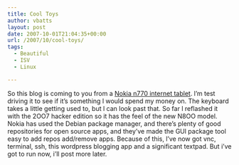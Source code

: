 ```yaml
---
title: Cool Toys
author: vbatts
layout: post
date: 2007-10-01T21:04:35+00:00
url: /2007/10/cool-toys/
tags:
  - Beautiful
  - ISV
  - Linux

---
```

So this blog is coming to you from a [Nokia n770 internet tablet][1]. l&#8217;m test driving it to see if it&#8217;s something l would spend my money on. The keyboard takes a little getting used to, but l can look past that. So far l reflashed it with the 2OO7 hacker edition so it has the feel of the new N8OO model. Nokia has used the Debian package manager, and there&#8217;s plenty of good repositories for open source apps, and they&#8217;ve made the GUl package tool easy to add repos add/remove apps. Because of this, l&#8217;ve now got vnc, terminal, ssh, this wordpress blogging app and a significant textpad. But i&#8217;ve got to run now, i&#8217;ll post more later.

 [1]: http://europe.nokia.com/A4145104